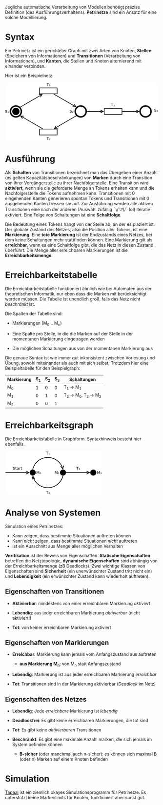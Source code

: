 Jegliche automatische Verarbeitung von Modellen benötigt präzise Definition (des Ausführungsverhaltens). **Petrinetze** sind ein Ansatz für eine solche Modellierung.

# Syntax
Ein Petrinetz ist ein gerichteter Graph mit zwei Arten von Knoten, **Stellen** (Speichern von Informationen) und **Transitionen** (Verarbeitung von Informationen), und **Kanten**, die Stellen und Knoten alternierend mit einander verbinden.

Hier ist ein Beispielnetz:

![Beispiel-Petrinetz](petri.png)


# Ausführung
Als **Schalten** von Transitionen bezeichnet man das Übergeben einer Anzahl (es gelten Kapazitätsbeschränkungen) von **Marken** durch eine Transition von ihrer Vorgängerstelle zu ihrer Nachfolgerstelle. Eine Transition wird **aktiviert**, wenn sie die geforderte Menge an Tokens erhalten kann und die Nachfolgerstelle die Tokens aufnehmen kann. Transitionen mit 0 eingehenden Kanten generieren spontan Tokens und Transitionen mit 0 ausgehenden Kanten fressen sie auf. Zur Ausführung werden alle aktiven Transitionen eine nach der anderen (Auswahl zufällig ¯\\_(ツ)_/¯ lol) iterativ aktiviert. Eine Folge von Schaltungen ist eine **Schaltfolge**.

Die Bedeutung eines Tokens hängt von der Stelle ab, an der es plaziert ist. Der globale Zustand des Netzes, also die Position aller Tokens, ist eine **Markierung**. Eine **tote Markierung** ist der Endzustands eines Netzes, bei dem keine Schaltungen mehr stattfinden können. Eine Markierung gilt als **erreichbar**, wenn es eine Schaltfolge gibt, die das Netz in diesen Zustand überführt. Die Menge aller erreichbaren Markierungen ist die **Erreichbarkeitsmenge**.


# Erreichbarkeitstabelle
Die Erreichbarkeitstabelle funktioniert ähnlich wie bei Automaten aus der theoretischen Informatik, nur eben dass die Marken mit berücksichtigt werden müssen. Die Tabelle ist unendlich groß, falls das Netz nicht *beschränkt* ist.

Die Spalten der Tabelle sind:

* Markierungen (M<sub>0</sub> .. M<sub>n</sub>)

* Eine Spalte pro Stelle, in die die Marken auf der Stelle in der momentanen Markierung eingetragen werden

* Die möglichen Schaltungen aus von der momentanen Markierung aus

Die genaue Syntax ist wie immer gut inkonsistent zwischen Vorlesung und Übung, sowohl miteinander als auch mit sich selbst. Trotzdem hier eine Beispieltabelle für den Beispielgraph:

| Markierung    | S<sub>1</sub> | S<sub>2</sub> | S<sub>3</sub> | Schaltungen                                                  |
| ------------- | ------------- | ------------- | ------------- | ------------------------------------------------------------ |
| M<sub>0</sub> | 1             | 0             | 0             | T<sub>1</sub> → M<sub>1</sub>                                |
| M<sub>1</sub> | 0             | 1             | 0             | T<sub>2</sub> → M<sub>0</sub>, T<sub>3</sub> → M<sub>2</sub> |
| M<sub>2</sub> | 0             | 0             | 1             |                                                              |


# Erreichbarkeitsgraph
Die Erreichbarkeitstabelle in Graphform. Syntaxhinweis besteht hier ebenfalls.

![Erreichbarkeitsgraph](reach.png)


# Analyse von Systemen
Simulation eines Petrinetzes:
* Kann zeigen, dass bestimmte Situationen auftreten können
* Kann *nicht* zeigen, dass bestimmte Situationen *nicht* auftreten
* Ist ein Ausschnitt aus Menge aller möglichen Verhalten

**Verifikation** ist der Beweis von Eigenschaften. **Statische Eigenschaften** betreffen die Netztopologie, **dynamische Eigenschaften** sind abhängig von der Erreichbarkeitsmenge (zB Deadlocks). Zwei wichtige Klassen von Eigenschaften sind **Sicherheit** (ein unerwünschter Zustand tritt nicht ein) und **Lebendigkeit** (ein erwünschter Zustand kann wiederholt auftreten).

## Eigenschaften von Transitionen

* **Aktivierbar**: mindestens von einer erreichbaren Markierung *aktiviert*

* **Lebendig**: aus jeder erreichbaren Markierung *aktivierbar* (nicht aktiviert!)

* **Tot**: von keiner erreichbaren Markierung aktiviert

## Eigenschaften von Markierungen

* **Erreichbar**: Markierung kann jemals vom Anfangszustand aus auftreten

    * **aus Markierung M<sub>n</sub>**: von M<sub>n</sub> statt Anfangszustand

* **Lebendig**: Markierung ist aus jeder erreichbaren Markierung *erreichbar*

* **Tot**: Transitionen sind in der Markierung aktivierbar (*Deadlock* im Netz)

## Eigenschaften des Netzes

* **Lebendig**: Jede *erreichbare* Markierung ist *lebendig*

* **Deadlockfrei**: Es gibt keine erreichbaren Markierungen, die tot sind

* **Tot**: Es gibt keine *aktivierbaren* Transitionen

* **Beschränkt**: Es gibt eine maximale Anzahl marken, die sich jemals im System befinden können

    * **B-sicher** (oder manchmal auch n-sicher): es können sich maximal B (oder n) Marken auf einem Knoten befinden


# Simulation

[Tapaal](http://www.tapaal.net/download/) ist ein ziemlich okayes Simulationsprogramm für Petrinetze. Es unterstützt keine Markenlimits für Knoten, funktioniert aber sonst gut.
